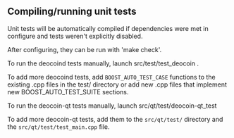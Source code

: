 Compiling/running unit tests
------------------------------------

Unit tests will be automatically compiled if dependencies were met in configure
and tests weren't explicitly disabled.

After configuring, they can be run with 'make check'.

To run the deocoind tests manually, launch src/test/test_deocoin .

To add more deocoind tests, add `BOOST_AUTO_TEST_CASE` functions to the existing
.cpp files in the test/ directory or add new .cpp files that
implement new BOOST_AUTO_TEST_SUITE sections.

To run the deocoin-qt tests manually, launch src/qt/test/deocoin-qt_test

To add more deocoin-qt tests, add them to the `src/qt/test/` directory and
the `src/qt/test/test_main.cpp` file.
